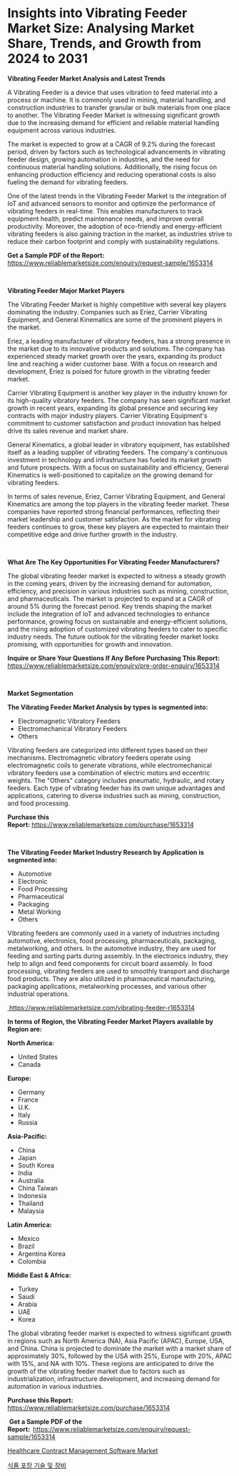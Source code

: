 <p><h1>Insights into Vibrating Feeder Market Size: Analysing Market Share, Trends, and Growth from 2024 to 2031</h1></p><p><strong>Vibrating Feeder Market Analysis and Latest Trends</strong></p>
<p><p>A Vibrating Feeder is a device that uses vibration to feed material into a process or machine. It is commonly used in mining, material handling, and construction industries to transfer granular or bulk materials from one place to another. The Vibrating Feeder Market is witnessing significant growth due to the increasing demand for efficient and reliable material handling equipment across various industries. </p><p>The market is expected to grow at a CAGR of 9.2% during the forecast period, driven by factors such as technological advancements in vibrating feeder design, growing automation in industries, and the need for continuous material handling solutions. Additionally, the rising focus on enhancing production efficiency and reducing operational costs is also fueling the demand for vibrating feeders.</p><p>One of the latest trends in the Vibrating Feeder Market is the integration of IoT and advanced sensors to monitor and optimize the performance of vibrating feeders in real-time. This enables manufacturers to track equipment health, predict maintenance needs, and improve overall productivity. Moreover, the adoption of eco-friendly and energy-efficient vibrating feeders is also gaining traction in the market, as industries strive to reduce their carbon footprint and comply with sustainability regulations.</p></p>
<p><strong>Get a Sample PDF of the Report:&nbsp;</strong> <a href="https://www.reliablemarketsize.com/enquiry/request-sample/1653314">https://www.reliablemarketsize.com/enquiry/request-sample/1653314</a></p>
<p>&nbsp;</p>
<p><strong>Vibrating Feeder Major Market Players</strong></p>
<p><p>The Vibrating Feeder Market is highly competitive with several key players dominating the industry. Companies such as Eriez, Carrier Vibrating Equipment, and General Kinematics are some of the prominent players in the market. </p><p>Eriez, a leading manufacturer of vibratory feeders, has a strong presence in the market due to its innovative products and solutions. The company has experienced steady market growth over the years, expanding its product line and reaching a wider customer base. With a focus on research and development, Eriez is poised for future growth in the vibrating feeder market.</p><p>Carrier Vibrating Equipment is another key player in the industry known for its high-quality vibratory feeders. The company has seen significant market growth in recent years, expanding its global presence and securing key contracts with major industry players. Carrier Vibrating Equipment's commitment to customer satisfaction and product innovation has helped drive its sales revenue and market share.</p><p>General Kinematics, a global leader in vibratory equipment, has established itself as a leading supplier of vibrating feeders. The company's continuous investment in technology and infrastructure has fueled its market growth and future prospects. With a focus on sustainability and efficiency, General Kinematics is well-positioned to capitalize on the growing demand for vibrating feeders.</p><p>In terms of sales revenue, Eriez, Carrier Vibrating Equipment, and General Kinematics are among the top players in the vibrating feeder market. These companies have reported strong financial performances, reflecting their market leadership and customer satisfaction. As the market for vibrating feeders continues to grow, these key players are expected to maintain their competitive edge and drive further growth in the industry.</p></p>
<p>&nbsp;</p>
<p><strong>What Are The Key Opportunities For Vibrating Feeder Manufacturers?</strong></p>
<p><p>The global vibrating feeder market is expected to witness a steady growth in the coming years, driven by the increasing demand for automation, efficiency, and precision in various industries such as mining, construction, and pharmaceuticals. The market is projected to expand at a CAGR of around 5% during the forecast period. Key trends shaping the market include the integration of IoT and advanced technologies to enhance performance, growing focus on sustainable and energy-efficient solutions, and the rising adoption of customized vibrating feeders to cater to specific industry needs. The future outlook for the vibrating feeder market looks promising, with opportunities for growth and innovation.</p></p>
<p><strong>Inquire or Share Your Questions If Any Before Purchasing This Report:</strong> <a href="https://www.reliablemarketsize.com/enquiry/pre-order-enquiry/1653314">https://www.reliablemarketsize.com/enquiry/pre-order-enquiry/1653314</a></p>
<p>&nbsp;</p>
<p><strong>Market Segmentation</strong></p>
<p><strong>The Vibrating Feeder Market Analysis by types is segmented into:</strong></p>
<p><ul><li>Electromagnetic Vibratory Feeders</li><li>Electromechanical Vibratory Feeders</li><li>Others</li></ul></p>
<p><p>Vibrating feeders are categorized into different types based on their mechanisms. Electromagnetic vibratory feeders operate using electromagnetic coils to generate vibrations, while electromechanical vibratory feeders use a combination of electric motors and eccentric weights. The "Others" category includes pneumatic, hydraulic, and rotary feeders. Each type of vibrating feeder has its own unique advantages and applications, catering to diverse industries such as mining, construction, and food processing.</p></p>
<p><strong>Purchase this Report:&nbsp;</strong><a href="https://www.reliablemarketsize.com/purchase/1653314">https://www.reliablemarketsize.com/purchase/1653314</a></p>
<p>&nbsp;</p>
<p><strong>The Vibrating Feeder Market Industry Research by Application is segmented into:</strong></p>
<p><ul><li>Automotive</li><li>Electronic</li><li>Food Processing</li><li>Pharmaceutical</li><li>Packaging</li><li>Metal Working</li><li>Others</li></ul></p>
<p><p>Vibrating feeders are commonly used in a variety of industries including automotive, electronics, food processing, pharmaceuticals, packaging, metalworking, and others. In the automotive industry, they are used for feeding and sorting parts during assembly. In the electronics industry, they help to align and feed components for circuit board assembly. In food processing, vibrating feeders are used to smoothly transport and discharge food products. They are also utilized in pharmaceutical manufacturing, packaging applications, metalworking processes, and various other industrial operations.</p></p>
<p><a href="https://www.reliablemarketsize.com/vibrating-feeder-r1653314">&nbsp;https://www.reliablemarketsize.com/vibrating-feeder-r1653314</a></p>
<p><strong>In terms of Region, the Vibrating Feeder Market Players available by Region are:</strong></p>
<p>
    <p> <strong> North America: </strong>
        <ul>
            <li>United States</li>
            <li>Canada</li>
        </ul>
        </p> 
    <p> <strong> Europe: </strong>
        <ul>
            <li>Germany</li>
            <li>France</li>
            <li>U.K.</li>
            <li>Italy</li>
            <li>Russia</li>
        </ul>
        </p> 
    <p> <strong> Asia-Pacific: </strong>
        <ul>
            <li>China</li>
            <li>Japan</li>
            <li>South Korea</li>
            <li>India</li>
            <li>Australia</li>
            <li>China Taiwan</li>
            <li>Indonesia</li>
            <li>Thailand</li>
            <li>Malaysia</li>
        </ul>
        </p> 
    <p> <strong> Latin America: </strong>
        <ul>
            <li>Mexico</li>
            <li>Brazil</li>
            <li>Argentina Korea</li>
            <li>Colombia</li>
        </ul>
        </p> 
    <p> <strong> Middle East & Africa: </strong>
        <ul>
            <li>Turkey</li>
            <li>Saudi</li>
            <li>Arabia</li>
            <li>UAE</li>
            <li>Korea</li>
        </ul>
    </p>
    </p>
<p><p>The global vibrating feeder market is expected to witness significant growth in regions such as North America (NA), Asia Pacific (APAC), Europe, USA, and China. China is projected to dominate the market with a market share of approximately 30%, followed by the USA with 25%, Europe with 20%, APAC with 15%, and NA with 10%. These regions are anticipated to drive the growth of the vibrating feeder market due to factors such as industrialization, infrastructure development, and increasing demand for automation in various industries.</p></p>
<p><strong>Purchase this Report: </strong><a href="https://www.reliablemarketsize.com/purchase/1653314">https://www.reliablemarketsize.com/purchase/1653314</a></p>
<p>&nbsp;<strong>Get a Sample PDF of the Report:&nbsp;&nbsp;</strong><a href="https://www.reliablemarketsize.com/enquiry/request-sample/1653314">https://www.reliablemarketsize.com/enquiry/request-sample/1653314</a></p>
<p><strong></strong></p>
<p><p><a href="https://github.com/SheilaBruen2023/Market-Research-Report-List-2/blob/main/healthcare-contract-management-software-market.md">Healthcare Contract Management Software Market</a></p><p><a href="https://github.com/KellyLyncyh543964/Market-Research-Report-List-3/blob/main/128058478617.md">식품 포장 기술 및 장비</a></p></p>